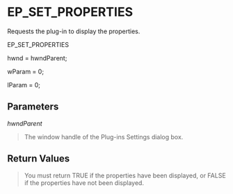 # EP\_SET\_PROPERTIES

Requests the plug-in to display the properties.

EP\_SET\_PROPERTIES

hwnd = hwndParent;

wParam = 0;

lParam = 0;

## Parameters

_hwndParent_

> The window handle of the Plug-ins Settings dialog box.

## Return Values

> You must return TRUE if the properties have been displayed, or FALSE if the
> properties have not been displayed.
